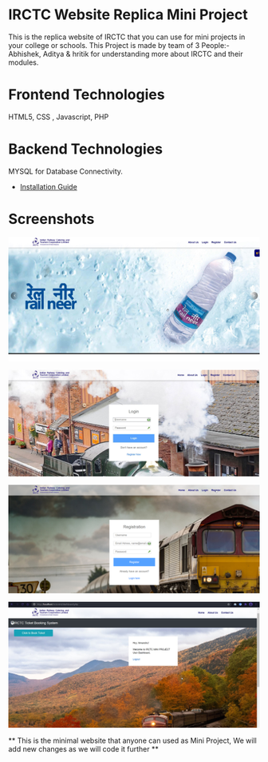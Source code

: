 # IRCTC Website Replica Mini Project
 This is the replica website of IRCTC that you can use for mini projects in your college or schools. This Project is made by team of 3 People:- Abhishek, Aditya & hritik for understanding more about IRCTC and their modules.

# Frontend Technologies
HTML5, CSS , Javascript, PHP

# Backend Technologies
MYSQL for Database Connectivity.

- [Installation Guide](https://github.com/himanshuchandola/IRCTC-Website-Replica/wiki)

# Screenshots
![Index Page](https://github.com/HimanshuChandola/IRCTC-Website-Replica/blob/main/screenshots/Index%20Page.jpg)

![User Login Page](https://github.com/HimanshuChandola/IRCTC-Website-Replica/blob/main/screenshots/User%20Login%20Page.jpg)

![Registration Page](https://github.com/HimanshuChandola/IRCTC-Website-Replica/blob/main/screenshots/Registration%20Page.png)

![User Dashboard Page](https://github.com/HimanshuChandola/IRCTC-Website-Replica/blob/main/screenshots/User%20Dashboard%20Page.jpg)


** This is the minimal website that anyone can used as Mini Project, We will add new changes as we will code it further **
